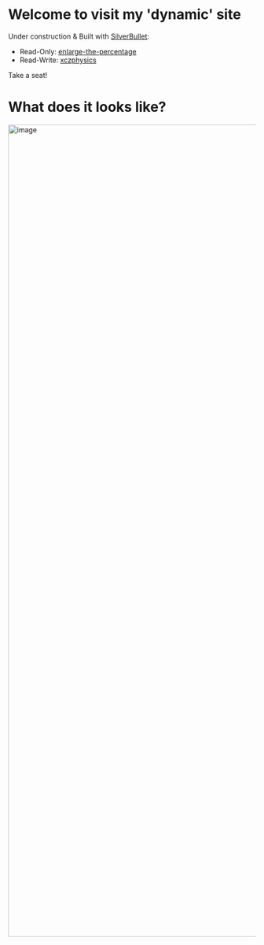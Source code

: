 # Welcome to visit my 'dynamic' site

Under construction & Built with [SilverBullet](https://silverbullet.md/):
  - Read-Only: [enlarge-the-percentage](https://enlarge-the-percentage.fly.dev/)
  - Read-Write: [xczphysics](https://xczphysics.fly.dev/)

Take a seat!

# What does it looks like?

<img width="1973" height="1650" alt="image" src="https://github.com/user-attachments/assets/16ebef07-972f-4772-9ec4-abba62504d67" />
